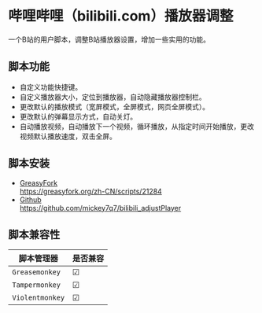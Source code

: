 # 哔哩哔哩（bilibili.com）播放器调整

一个B站的用户脚本，调整B站播放器设置，增加一些实用的功能。

##  脚本功能
* 自定义功能快捷键。
* 自定义播放器大小，定位到播放器，自动隐藏播放器控制栏。
* 更改默认的播放模式（宽屏模式，全屏模式，网页全屏模式）。
* 更改默认的弹幕显示方式，自动关灯。
* 自动播放视频，自动播放下一个视频，循环播放，从指定时间开始播放，更改视频默认播放速度，双击全屏。


## 脚本安装
* [GreasyFork](https://greasyfork.org/zh-CN/scripts/21284)  
https://greasyfork.org/zh-CN/scripts/21284
* [Github](https://github.com/mickey7q7/bilibili_adjustPlayer)  
https://github.com/mickey7q7/bilibili_adjustPlayer

##  脚本兼容性
| 脚本管理器 | 是否兼容 
| ---- | ---- 
| `Greasemonkey` | ☑
| `Tampermonkey` | ☑
|  `Violentmonkey` | ☑
